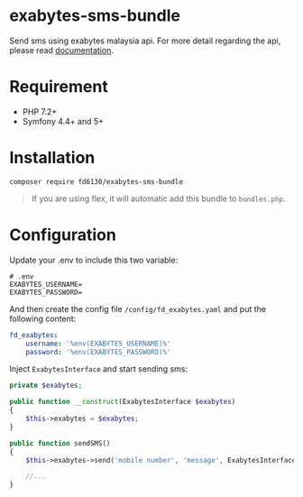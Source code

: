 exabytes-sms-bundle
===================

Send sms using exabytes malaysia api. For more detail regarding the api, please read [documentation](https://support.exabytes.com.my/en/support/solutions/articles/14000110847-bulk-sms-api-integration).

Requirement
===========
* PHP 7.2+
* Symfony 4.4+ and 5+

Installation
============

`composer require fd6130/exabytes-sms-bundle`

> If you are using flex, it will automatic add this bundle to `bundles.php`.

Configuration
=============

Update your .env to include this two variable:

```
# .env
EXABYTES_USERNAME=
EXABYTES_PASSWORD=
```

And then create the config file `/config/fd_exabytes.yaml` and put the following content:

```yaml
fd_exabytes:
    username: '%env(EXABYTES_USERNAME)%'
    password: '%env(EXABYTES_PASSWORD)%'
```

Inject `ExabytesInterface` and start sending sms:

```php
private $exabytes;

public function __construct(ExabytesInterface $exabytes)
{
    $this->exabytes = $exabytes;
}

public function sendSMS()
{
    $this->exabytes->send('mobile number', 'message', ExabytesInterface::ASCII);

    //...
}

```